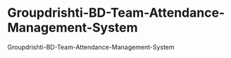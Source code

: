 # Groupdrishti-BD-Team-Attendance-Management-System
Groupdrishti-BD-Team-Attendance-Management-System
